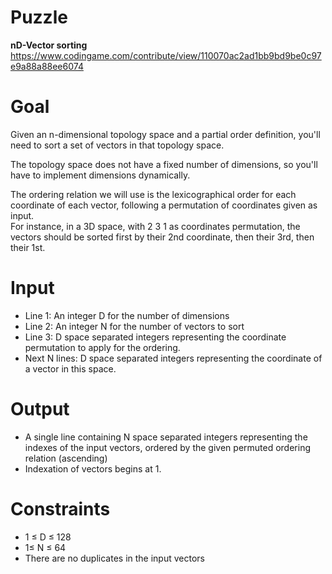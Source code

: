 # Puzzle
**nD-Vector sorting** https://www.codingame.com/contribute/view/110070ac2ad1bb9bd9be0c97e9a88a88ee6074

# Goal
Given an n-dimensional topology space and a partial order definition, you'll need to sort a set of vectors in that topology space.

The topology space does not have a fixed number of dimensions, so you'll have to implement dimensions dynamically.

The ordering relation we will use is the lexicographical order for each coordinate of each vector, following a permutation of coordinates given as input.  
For instance, in a 3D space, with 2 3 1 as coordinates permutation, the vectors should be sorted first by their 2nd coordinate, then their 3rd, then their 1st.  

# Input
* Line 1: An integer D for the number of dimensions
* Line 2: An integer N for the number of vectors to sort
* Line 3: D space separated integers representing the coordinate permutation to apply for the ordering.
* Next N lines: D space separated integers representing the coordinate of a vector in this space.
  
# Output
* A single line containing N space separated integers representing the indexes of the input vectors, ordered by the given permuted ordering relation (ascending)
* Indexation of vectors begins at 1.

# Constraints
* 1 ≤ D ≤ 128
* 1≤ N ≤ 64
* There are no duplicates in the input vectors
